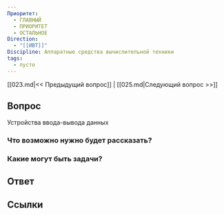 ```yaml
---
Приоритет:
  - ГЛАВНЫЙ
  - ПРИОРИТЕТ
  - ОСТАЛЬНОЕ
Direction:
  - "[[ИВТ]]" 
Discipline: Аппаратные средства вычислительной техники 
tags:
  - пусто
---
```

[[023.md|<< Предыдущий вопрос]] | [[025.md|Следующий вопрос >>]]
## Вопрос

Устройства ввода-вывода данных

### Что возможно нужно будет рассказать?

### Какие могут быть задачи?

## Ответ

## Ссылки
